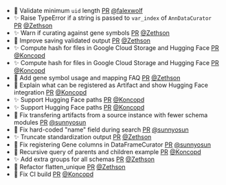 - 🚸 Validate minimum `uid` length [PR](https://github.com/laminlabs/lamindb/pull/2144) [@falexwolf](https://github.com/falexwolf)
- ✨ Raise TypeError if a string is passed to `var_index` of `AnnDataCurator` [PR](https://github.com/laminlabs/lamindb/pull/2105) [@Zethson](https://github.com/Zethson)
- ✨ Warn if curating against gene symbols [PR](https://github.com/laminlabs/lamindb/pull/2142) [@Zethson](https://github.com/Zethson)
- 🎨 Improve saving validated output [PR](https://github.com/laminlabs/lamindb/pull/2140) [@Zethson](https://github.com/Zethson)
- ✨ Compute hash for files in Google Cloud Storage and Hugging Face [PR](https://github.com/laminlabs/lamindb/pull/2139) [@Koncopd](https://github.com/Koncopd)
- ✨ Compute hash for files in Google Cloud Storage and Hugging Face [PR](https://github.com/laminlabs/lamindb-setup/pull/898) [@Koncopd](https://github.com/Koncopd)
- 📝 Add gene symbol usage and  mapping FAQ [PR](https://github.com/laminlabs/lamindb/pull/2134) [@Zethson](https://github.com/Zethson)
- 📝 Explain what can be registered as Artifact and show Hugging Face integration [PR](https://github.com/laminlabs/lamindb/pull/2136) [@Koncopd](https://github.com/Koncopd)
- ✨ Support Hugging Face paths [PR](https://github.com/laminlabs/lamindb/pull/2128) [@Koncopd](https://github.com/Koncopd)
- ✨ Support Hugging Face paths [PR](https://github.com/laminlabs/lamindb-setup/pull/897) [@Koncopd](https://github.com/Koncopd)
- 🐛 Fix transfering artifacts from a source instance with fewer schema modules [PR](https://github.com/laminlabs/lamindb/pull/2132) [@sunnyosun](https://github.com/sunnyosun)
- 🐛 Fix hard-coded "name" field during search [PR](https://github.com/laminlabs/lamindb/pull/2130) [@sunnyosun](https://github.com/sunnyosun)
- ✨ Truncate standardization output [PR](https://github.com/laminlabs/lamindb/pull/2103) [@Zethson](https://github.com/Zethson)
- 🐛 Fix registering Gene columns in DataFrameCurator [PR](https://github.com/laminlabs/lamindb/pull/2131) [@sunnyosun](https://github.com/sunnyosun)
- 📝 Recursive query of parents and children example [PR](https://github.com/laminlabs/lamindb/pull/2126) [@Koncopd](https://github.com/Koncopd)
- ✨ Add extra groups for all schemas [PR](https://github.com/laminlabs/lamindb/pull/2123) [@Zethson](https://github.com/Zethson)
- 🎨 Refactor flatten_unique [PR](https://github.com/laminlabs/lamindb/pull/2121) [@Zethson](https://github.com/Zethson)
- 💚 Fix CI build [PR](https://github.com/laminlabs/lamindb-setup/pull/896) [@Koncopd](https://github.com/Koncopd)
